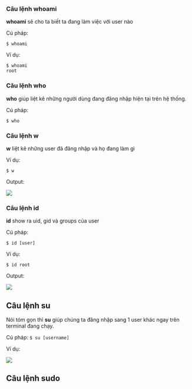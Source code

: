 ### Câu lệnh whoami

**whoami** sẽ cho ta biết ta đang làm việc với user nào

Cú pháp:

``$ whoami``

Ví dụ:

```
$ whoami
root
```

### Câu lệnh who

**who** giúp liệt kê những người dùng đang đăng nhập hiện tại trên hệ thống.

Cú pháp:

``$ who``

### Câu lệnh w

**w** liệt kê những user đã đăng nhập và họ đang làm gì

Ví dụ:

``$ w``

Output:

<img src="https://github.com/vinhvt2704/Images/blob/master/w.PNG">

### Câu lệnh id 

**id** show ra uid, gid và groups của user

Cú pháp:

``$ id [user]``

Ví dụ:

``$ id root``

Output:

<img src="https://github.com/vinhvt2704/Images/blob/master/id.PNG">

## Câu lệnh su

Nói tóm gọn thì **su** giúp chúng ta đăng nhập sang 1 user khác ngay trên terminal đang chạy.

Cú pháp:
``$ su [username]``

Ví dụ:

<img src="https://github.com/vinhvt2704/Images/blob/master/su.PNG">

## Câu lệnh sudo

